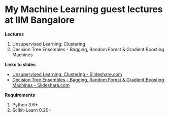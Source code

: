 # My Machine Learning guest lectures at IIM Bangalore

**Lectures**
1) Unsupervised Learning: Clustering
2) Decision Tree Ensembles - Bagging, Random Forest & Gradient Boosting Machines  


**Links to slides** 
* [Unsupervised Learning: Clustering - Slideshare.com](https://www.slideshare.net/DeepakGeorge5/unsupervised-learning-clustering-125076398)
* [Decision Tree Ensembles - Bagging, Random Forest & Gradient Boosting Machines - Slideshare.com](http://www.slideshare.net/DeepakGeorge5/decision-tree-ensembles-bagging-random-forest-gradient-boosting-machines)

**Requirements**
1) Python 3.6+
2) Scikit-Learn 0.20+ 

